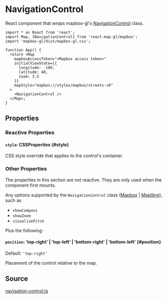 # NavigationControl

React component that wraps mapbox-gl's [NavigationControl](https://docs.mapbox.com/mapbox-gl-js/api/markers/#navigationcontrol) class.

```tsx
import * as React from 'react';
import Map, {NavigationControl} from 'react-map-gl/mapbox';
import 'mapbox-gl/dist/mapbox-gl.css';

function App() {
  return <Map
    mapboxAccessToken="<Mapbox access token>"
    initialViewState={{
      longitude: -100,
      latitude: 40,
      zoom: 3.5
    }}
    mapStyle="mapbox://styles/mapbox/streets-v9"
  >
    <NavigationControl />
  </Map>;
}
```


## Properties

### Reactive Properties

#### `style`: CSSProperties {#style}

CSS style override that applies to the control's container.

### Other Properties

The properties in this section are not reactive. They are only used when the component first mounts.

Any options supported by the `NavigationControl` class ([Mapbox](https://docs.mapbox.com/mapbox-gl-js/api/markers/#navigationcontrol) | [Maplibre](https://maplibre.org/maplibre-gl-js/docs/API/type-aliases/NavigationControlOptions/)), such as

- `showCompass`
- `showZoom`
- `visualizePitch`

Plus the following:

#### `position`: 'top-right' | 'top-left' | 'bottom-right' | 'bottom-left' {#position}

Default: `'top-right'`

Placement of the control relative to the map.


## Source

[navigation-control.ts](https://github.com/visgl/react-map-gl/tree/7.0-release/src/components/navigation-control.ts)
